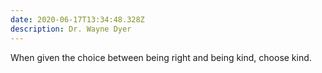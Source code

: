 ```yaml
---
date: 2020-06-17T13:34:48.328Z
description: Dr. Wayne Dyer
---
```

When given the choice between being right and being kind, choose kind.